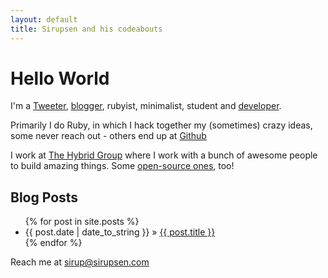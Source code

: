 ```yaml
---
layout: default
title: Sirupsen and his codeabouts
---
```


# Hello World

I'm a [Tweeter](http://twitter.com/Sirupsen), [blogger](http://blog.sirupsen.com), <span class="pink">rubyist</span>, <span class="simplicity">minimalist</span>, student and [developer](http://github.com/Sirupsen).

Primarily I do <span class="pink">Ruby</span>, in which I hack together my (sometimes) crazy ideas, some never reach out - others end up at [Github](http://github.com/Sirupsen)

I work at [The Hybrid Group](http://hybridgroup.com/) where I work with a bunch of awesome people to build amazing things. Some [open-source ones](http://github.com/hybridgroup), too!

## Blog Posts

<ul class="posts">
  {% for post in site.posts %}
    <li>{{ post.date | date_to_string }} » <a href="{{ post.url }}">{{ post.title }}</a></li>
  {% endfor %}
</ul>

<p class="gray">Reach me at <a href="mailto:sirup@sirupsen.com">sirup@sirupsen.com</a></p>
